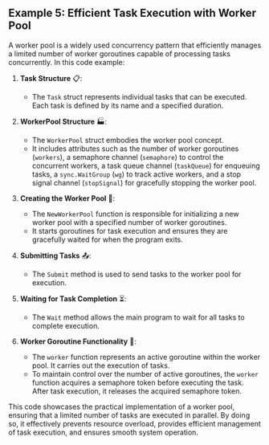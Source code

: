## Example 5: Efficient Task Execution with Worker Pool

A worker pool is a widely used concurrency pattern that efficiently manages a limited number of worker goroutines capable of processing tasks concurrently. In this code example:

1. **Task Structure** 📋:
    - The `Task` struct represents individual tasks that can be executed. Each task is defined by its name and a specified duration.

2. **WorkerPool Structure** 🏭:
    - The `WorkerPool` struct embodies the worker pool concept.
    - It includes attributes such as the number of worker goroutines (`workers`), a semaphore channel (`semaphore`) to control the concurrent workers, a task queue channel (`taskQueue`) for enqueuing tasks, a `sync.WaitGroup` (`wg`) to track active workers, and a stop signal channel (`stopSignal`) for gracefully stopping the worker pool.

3. **Creating the Worker Pool** 🚀:
    - The `NewWorkerPool` function is responsible for initializing a new worker pool with a specified number of worker goroutines.
    - It starts goroutines for task execution and ensures they are gracefully waited for when the program exits.

4. **Submitting Tasks** 📤:
    - The `Submit` method is used to send tasks to the worker pool for execution.

5. **Waiting for Task Completion** ⏳:
    - The `Wait` method allows the main program to wait for all tasks to complete execution.

6. **Worker Goroutine Functionality** 🧰:
    - The `worker` function represents an active goroutine within the worker pool. It carries out the execution of tasks.
    - To maintain control over the number of active goroutines, the `worker` function acquires a semaphore token before executing the task. After task execution, it releases the acquired semaphore token.

This code showcases the practical implementation of a worker pool, ensuring that a limited number of tasks are executed in parallel. By doing so, it effectively prevents resource overload, provides efficient management of task execution, and ensures smooth system operation.